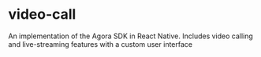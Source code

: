 # video-call
An implementation of the Agora SDK in React Native. Includes video calling and live-streaming features with a custom user interface
